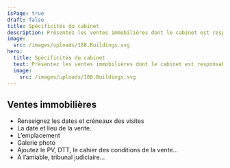```yaml
---
isPage: true
draft: false
title: Spécificités du cabinet
description: Présentez les ventes immobilières dont le cabinet est responsable.
image:
  src: /images/uploads/188.Buildings.svg
hero:
  title: Spécificités du cabinet
  text: Présentez les ventes immobilières dont le cabinet est responsable.
  image:
    src: /images/uploads/188.Buildings.svg
---
```


## Ventes immobilières

- Renseignez les dates et créneaux des visites
- La date et lieu de la vente.
- L’emplacement
- Galerie photo
- Ajoutez le PV, DTT, le cahier des conditions de la vente…
- A l’amiable, tribunal judiciaire…
